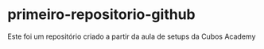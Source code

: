 # primeiro-repositorio-github

Este foi um repositório criado a partir da aula de setups da Cubos Academy
